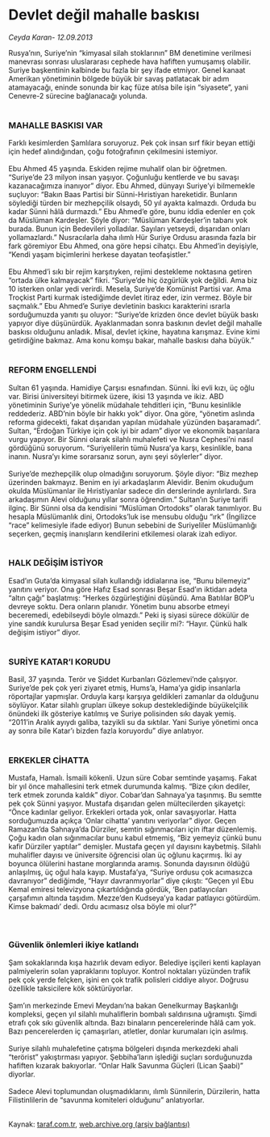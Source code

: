 # Devlet değil mahalle baskısı

*Ceyda Karan- 12.09.2013*

<div class="yazi">Rusya’nın, Suriye’nin “kimyasal silah stoklarının” BM denetimine verilmesi manevrası sonrası uluslararası cephede hava hafiften yumuşamış olabilir. Suriye başkentinin kalbinde bu fazla bir şey ifade etmiyor. Genel kanaat Amerikan yönetiminin bölgede büyük bir savaş patlatacak bir adım atamayacağı, eninde sonunda bir kaç füze atılsa bile işin “siyasete”, yani Cenevre-2 sürecine bağlanacağı yolunda.<br/><br/>
<h3>MAHALLE BASKISI VAR</h3>Farklı kesimlerden Şamlılara soruyoruz. Pek çok insan sırf fikir beyan ettiği için hedef alındığından, çoğu fotoğrafının çekilmesini istemiyor.<br/><br/>Ebu Ahmed 45 yaşında. Eskiden rejime muhalif olan bir öğretmen. “Suriye’de 23 milyon insan yaşıyor. Çoğunluğu kentlerde ve bu savaşı kazanacağımıza inanıyor” diyor. Ebu Ahmed, dünyayı Suriye’yi bilmemekle suçluyor: “Bakın Baas Partisi bir Sünni-Hıristiyan hareketidir. Bunların söylediği türden bir mezhepçilik olsaydı, 50 yıl ayakta kalmazdı. Orduda bu kadar Sünni hâlâ durmazdı.” Ebu Ahmed’e göre, bunu iddia edenler en çok da Müslüman Kardeşler. Şöyle diyor: “Müslüman Kardeşler’in tabanı yok burada. Bunun için Bedevileri yolladılar. Sayıları yetseydi, dışarıdan onları yollamazlardı.” Nusracılarla daha ılımlı Hür Suriye Ordusu arasında fazla bir fark göremiyor Ebu Ahmed, ona göre hepsi cihatçı. Ebu Ahmed’in deyişiyle, “Kendi yaşam biçimlerini herkese dayatan teofaşistler.”<br/><br/>Ebu Ahmed’i sıkı bir rejim karşıtıyken, rejimi destekleme noktasına getiren “ortada ülke kalmayacak” fikri. “Suriye’de hiç özgürlük yok değildi. Ama biz 10 isterken onlar yedi verirdi. Mesela, Suriye’de Komünist Partisi var. Ama Troçkist Parti kurmak istediğimde devlet itiraz eder, izin vermez. Böyle bir saçmalık.” Ebu Ahmed’e Suriye devletinin baskıcı karakterini ısrarla sorduğumuzda yanıtı şu oluyor: “Suriye’de krizden önce devlet büyük baskı yapıyor diye düşünürdük. Ayaklanmadan sonra baskının devlet değil mahalle baskısı olduğunu anladık. Misal, devlet içkine, hayatına karışmaz. Evine kimi getirdiğine bakmaz. Ama konu komşu bakar, mahalle baskısı daha büyük.”<br/><br/>
<h3>REFORM ENGELLENDİ</h3>Sultan 61 yaşında. Hamidiye Çarşısı esnafından. Sünni. İki evli kızı, üç oğlu var. Birisi üniversiteyi bitirmek üzere, ikisi 13 yaşında ve ikiz. ABD yönetiminin Suriye’ye yönelik müdahale tehditleri için, “Bunu kesinlikle reddederiz. ABD’nin böyle bir hakkı yok” diyor. Ona göre, “yönetim aslında reforma gidecekti, fakat dışarıdan yapılan müdahale yüzünden başaramadı”. Sultan, “Erdoğan Türkiye için çok iyi bir adam” diyor ve ekonomik başarılara vurgu yapıyor. Bir Sünni olarak silahlı muhalefeti ve Nusra Cephesi’ni nasıl gördüğünü soruyorum. “Suriyelilerin tümü Nusra’ya karşı, kesinlikle, bana inanın. Nusra’yı kime sorarsanız sorun, aynı şeyi söylerler” diyor.<br/><br/>Suriye’de mezhepçilik olup olmadığını soruyorum. Şöyle diyor: “Biz mezhep üzerinden bakmayız. Benim en iyi arkadaşlarım Alevidir. Benim okuduğum okulda Müslümanlar ile Hıristiyanlar sadece din derslerinde ayrılırlardı. Sıra arkadaşımın Alevi olduğunu yıllar sonra öğrendim.” Sultan’ın Suriye tarifi ilginç. Bir Sünni olsa da kendisini “Müslüman Ortodoks” olarak tanımlıyor. Bu hesapla Müslümanlık dini, Ortodoks’luk ise mensubu olduğu “ırk” (İngilizce “race” kelimesiyle ifade ediyor) Bunun sebebini de Suriyeliler Müslümanlığı seçerken, geçmiş inanışların kendilerini etkilemesi olarak izah ediyor.<br/><br/>
<h3>HALK DEĞİŞİM İSTİYOR</h3>Esad’ın Guta’da kimyasal silah kullandığı iddialarına ise, “Bunu bilemeyiz” yanıtını veriyor. Ona göre Hafız Esad sonrası Beşar Esad’ın iktidarı adeta “altın çağı” başlatmış: “Herkes özgürleştiğini düşündü. Ama Batılılar BOP’u devreye soktu. Dera onların planıdır. Yönetim bunu absorbe etmeyi beceremedi, edebilseydi böyle olmazdı.” Peki iş siyasi sürece dökülür de yine sandık kurulursa Beşar Esad yeniden seçilir mi?: “Hayır. Çünkü halk değişim istiyor” diyor.<br/><br/>
<h3>SURİYE KATAR’I KORUDU</h3>Basil, 37 yaşında. Terör ve Şiddet Kurbanları Gözlemevi’nde çalışıyor. Suriye’de pek çok yeri ziyaret etmiş, Hums’a, Hama’ya gidip insanlarla röportajlar yapmışlar. Orduyla karşı karşıya geldikleri zamanlar da olduğunu söylüyor. Katar silahlı grupları ülkeye sokup desteklediğinde büyükelçilik önündeki ilk gösteriye katılmış ve Suriye polisinden sıkı dayak yemiş. “2011’in Aralık ayıydı galiba, tazyikli su da sıktılar. Yani Suriye yönetimi onca ay sonra bile Katar’ı bizden fazla koruyordu” diye anlatıyor.<br/><br/>
<h3>ERKEKLER CİHATTA</h3>Mustafa, Hamalı. İsmaili kökenli. Uzun süre Cobar semtinde yaşamış. Fakat bir yıl önce mahallesini terk etmek durumunda kalmış. “Bize çıkın dediler, terk etmek zorunda kaldık” diyor. Cobar’dan Sahnaya’ya taşınmış. Bu semtte pek çok Sünni yaşıyor. Mustafa dışarıdan gelen mültecilerden şikayetçi: “Önce kadınlar geliyor. Erkekleri ortada yok, onlar savaşıyorlar. Hatta sorduğumuzda açıkça ‘Onlar cihatta’ yanıtını veriyorlar” diyor. Geçen Ramazan’da Sahnaya’da Dürziler, semtin sığınmacıları için iftar düzenlemiş. Çoğu kadın olan sığınmacılar bunu kabul etmemiş, “Biz yemeyiz çünkü bunu kafir Dürziler yaptılar” demişler. Mustafa geçen yıl dayısını kaybetmiş. Silahlı muhalifler dayısı ve üniversite öğrencisi olan üç oğlunu kaçırmış. İki ay boyunca ölülerini hastane morglarında aramış. Sonunda dayısının öldüğü anlaşılmış, üç oğul hala kayıp. Mustafa’ya, “Suriye ordusu çok acımasızca davranıyor” dediğimde, “Hayır davranmıyorlar” diye çıkıştı: “Geçen yıl Ebu Kemal emiresi televizyona çıkartıldığında gördük, ‘Ben patlayıcıları çarşafımın altında taşıdım. Mezze’den Kudseya’ya kadar patlayıcı götürdüm. Kimse bakmadı’ dedi. Ordu acımasız olsa böyle mi olur?”<br/><br/><br/>
<h3>Güvenlik önlemleri ikiye katlandı</h3>Şam sokaklarında kışa hazırlık devam ediyor. Belediye işçileri kenti kaplayan palmiyelerin solan yapraklarını topluyor. Kontrol noktaları yüzünden trafik pek çok yerde felçken, işini en çok trafik polisleri ciddiye alıyor. Doğrusu özellikle taksicilere kök söktürüyorlar.<br/><br/>Şam’ın merkezinde Emevi Meydanı’na bakan Genelkurmay Başkanlığı kompleksi, geçen yıl silahlı muhaliflerin bombalı saldırısına uğramıştı. Şimdi etrafı çok sıkı güvenlik altında. Bazı binaların pencerelerinde hâlâ cam yok. Bazı pencerelerden iç çamaşırları, atletler, donlar kurumaları için asılmış.<br/><br/>Suriye silahlı muhalefetine çatışma bölgeleri dışında merkezdeki ahali “terörist” yakıştırması yapıyor. Şebbiha’ların işlediği suçları sorduğunuzda hafiften kızarak bakıyorlar. “Onlar Halk Savunma Güçleri (Lican Şaabi)” diyorlar.<br/><br/>Sadece Alevi toplumundan oluşmadıklarını, ılımlı Sünnilerin, Dürzilerin, hatta Filistinlilerin de “savunma komiteleri olduğunu” anlatıyorlar.<br/><br/>
</div>

Kaynak: [taraf.com.tr](http://www.taraf.com.tr:80/ceyda-karan/makale-devlet-degil-mahalle-baskisi.htm), [web.archive.org (arşiv bağlantısı)](http://web.archive.org/web/20130915052543/http://www.taraf.com.tr:80/ceyda-karan/makale-devlet-degil-mahalle-baskisi.htm)
